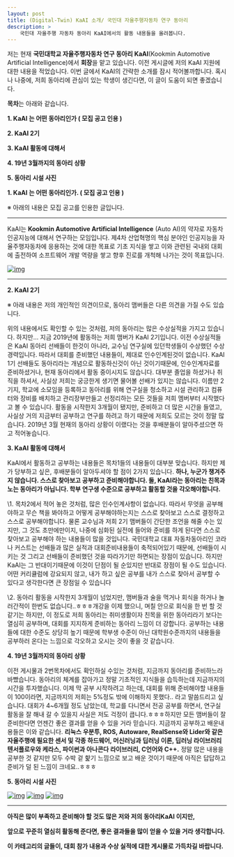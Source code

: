 ```yaml
---
layout: post
title: (Digital-Twin) KaAI 소개/ 국민대 자율주행자동차 연구 동아리
description: > 
    국민대 자율주행 자동차 동아리 KaAI에서의 활동 내용들을 올려봅니다.
---
```


저는 현재 **국민대학교 자율주행자동차 연구 동아리 KaAI**(Kookmin Automotive Artificial Intelligence)에서 **회장**을 맡고 있습니다. 이전 게시글에 저의  KaAI 지원에 대한 내용을 적었습니다. 이번 글에서 KaAI의 간략한 소개를 잠시 적어볼까합니다. 혹시나 나중에, 저희 동아리에 관심이 있는 학생이 생긴다면, 이 글이 도움이 되면 좋겠습니다. 



**목차**는 아래와 같습니다. 

**1. KaAI 는 어떤 동아리인가 ( 모집 공고 인용 )**

**2. KaAI 2기**

**3. KaAI 활동에 대해서**

**4. 19년 3월까지의 동아리 상황**

**5. 동아리 시설 사진**

**1. KaAI 는 어떤 동아리인가. ( 모집 공고 인용 )**

※ 아래의 내용은 모집 공고를 인용한 글입니다. 

****

  KaAI는 **Kookmin Automotive Artificial Intelligence** (Auto AI)의 약자로 자동차 인공지능에 대해서 연구하는 모임입니다. 제4차 산업혁명의 핵심 분야인 인공지능을 자율주행자동차에 응용하는 것에 대한 목표로 기초 지식을 쌓고 이와 관련된 국내외 대회에 출전하여 소프트웨어 개발 역량을 쌓고 향후 진로를 개척해 나가는 것이 목표입니다.

[![img](https://postfiles.pstatic.net/MjAxOTAzMTBfMTYy/MDAxNTUyMTgzNTIwOTE5.zcaIlUFkryOeXsEEIywO6PQl0nXVUMmGN6CM8JmDSYYg.q73Ozcbl8tKINTFWUrSTGYqsOpp7FyP7hHY2v4F-XkMg.PNG.sb020518/image.png?type=w773)](https://blog.naver.com/PostView.nhn?blogId=sb020518&logNo=221484570578&categoryNo=12&parentCategoryNo=0&viewDate=&currentPage=1&postListTopCurrentPage=1&from=postList&userTopListOpen=true&userTopListCount=5&userTopListManageOpen=false&userTopListCurrentPage=1#)

****

**2. KaAI 2기**

※ 아래 내용은 저의 개인적인 의견이므로, 동아리 맴버들은 다른 의견을 가질 수도 있습니다.

  위의 내용에서도 확인할 수 있는 것처럼, 저의 동아리는 많은 수상실적을 가지고 있습니다. 하지만... 지금 2019년에 활동하는 저희 맴버가 KaAI 2기입니다. 이전 수상실적들은 KaAI 동아리 선배들이 한것이 아니라, 교수님 연구실에 있던학생들이 수상했던 수상경력입니다. 따라서 대회를 준비했던 내용들이, 제대로 인수인계된것이 없습니다. KaAI 1기 선배들도 동아리라는 개념으로 활동하신것이 아닌 것이기때문에, 인수인계자료를 준비하셨거나, 현재 동아리에서 활동 중이시지도 않습니다. 대부분 졸업을 하셨거나 취직을 하셔서, 사실상 저희는 궁긍한게 생기면 물어볼 선배가 있지는 않습니다. 이름만 2기지, 학교에 소모임을 등록하고 동아리를 위해 연구실을 청소하고 시설 관리하고 컴퓨터와 장비를 배치하고 관리장부만들고 선정리하는 모든 것들을 저희 멤버부터 시작했다고 볼 수 있습니다. 활동을 시작한지 3개월이 됐지만, 준비하고 더 많은 시간을 들였고, 사실상 거의 지금부터 공부하고 연구를 하려고 하기 때문에 저희도 모르는 것이 정말 많습니다. 2019년 3월 현재의 동아리 상황이 이랬다는 것을 후배분들이 알아주셨으면 하고 적어놓습니다. 



**3. KaAI 활동에 대해서**

  KaAI에서 활동하고 공부하는 내용들은 목차1들의 내용들이 대부분 맞습니다. 하지만 제가 당부하고 싶은, 후배분들이 알아두셔야 할 점이 2가지 있습니다. **하나, 누군가 챙겨주지 않습니다. 스스로 찾아보고 공부하고 준비해야합니다. 둘, KaAI라는 동아리는 친목과 노는 동아리가 아닙니다. 학부 연구생 수준으로 공부하고 활동할 것을 각오해야합니다.** 

\1.  목차2에서 적어 놓은 것처럼, 많은 인수인계사항이 없습니다. 따라서 무엇을 공부해야하고 무슨 책을 봐야하고 어떻게 공부해야하는지는 스스로 찾아보고 스스로 결정하고 스스로 공부해야합니다. 물론 교수님과 저희 2기 맴버들이 간단한 조언을 해줄 수는 있지만, 그 것도 초만에만이지, 나중에 심화된 실전에 들어와 준비를 하게 된다면 스스로 찾아보고 공부해야 하는 내용들이 많을 것입니다. 국민대학교 대표 자동차동아리인 코라나 커스트는 선배들과 많은 실적과 대회준비내용들이 축적되어있기 때문에, 선배들이 시키는 것 그리고 선배들이 준비했던 것을 따라가기만 하면되는 장점이 있습니다. 하지만 KaAI는 그 반대이기때문에 이것이 단점이 될 순있지만 반대로 장점이 될 수도 있습니다. 어떤 커리큘럼에 강요되지 않고, 내가 하고 싶은 공부를 내가 스스로 찾아서 공부할 수 있다고 생각한다면 큰 장점일 수 있습니다 

\2.  동아리 활동을 시작한지 3개월이 넘었지만, 맴버들과 술을 먹거나 회식을 하거나 놀러간적이 한번도 없습니다..ㅎㅎㅎ개강을 이제 했으니, 며칠 안으로 회식을 한 번 할 것같기는 하지만, 이 정도로 저희 동아리는 취미생활이자 친목을 위한 동아리라기 보다는 열심히 공부하며, 대회를 지지하게 준비하는 동아리 느낌이 더 강합니다. 공부하는 내용들에 대한 수준도 상당히 높기 때문에 학부생 수준이 아닌 대학원수준까지의 내용들을 공부하러 온다는 느낌으로 각오하고 오시는 것이 좋을 것 같습니다.  

 

**4. 19년 3월까지의 동아리 상황**

 이전 게시물과 2번목차에서도 확인하실 수있는 것처럼, 지금까지 동아리를 준비하느라 바빴습니다. 동아리의 체계를 잡아가고 정말 기초적인 지식들을 습득하는데 지금까지의 시간을 투자했습니다. 이제 막 공부 시작하려고 하는데, 대회를 위해 준비해야할 내용들이 100이라면, 지금까지의 저희는 5%정도 밖에 이해하지 못했다.. 라고 말씀드리고 싶습니다. 대회가 4~6개월 정도 남았는데, 학교를 다니면서 전공 공부를 하면서, 연구실 활동을 잘 해내 갈 수 있을지 사실은 저도 걱정이 큽니다.ㅎㅎㅎ하지만 모든 맴버들이 잘 준비한다면 언젠간 좋은 결과를 얻을 수 있을 거라 믿습니다. 지금까지 공부하고 배운내용들은 이와 같습니다. **리눅스 우분투, ROS, Autoware, RealSense와 Lider와 같은 자율주행에 필요한 센서 및 각종 하드웨어, 머신러닝과 딥러닝 이론, 딥러닝 라이브러리 텐서플로우와 케라스, 파이썬과 아나콘다 라이브러리, C언어와 C++.** 정말 많은 내용을 공부한 것 같지만 모두 수박 겉 핥기 느낌으로 보고 배운 것이기 때문에 아직은 답답하고 준비가 덜 된 느낌이 크네요..ㅎㅎㅎ



**5. 동아리 시설 사진**

[![img](https://postfiles.pstatic.net/MjAxOTAzMTBfMjM2/MDAxNTUyMTg2MDM1NDQx.w4cuQQOVJ-NWaAUEjSlDtjPzcBK8z1bcicfsMIvSVn0g.fotC4dNwiJZB6DwWDgCokqEf6eQ-T6Lc5FtwiTrd3Ckg.JPEG.sb020518/SE-8beb8c94-e61f-41c2-a489-5e43d132fcab.jpg?type=w773)](https://blog.naver.com/PostView.nhn?blogId=sb020518&logNo=221484570578&categoryNo=12&parentCategoryNo=0&viewDate=&currentPage=1&postListTopCurrentPage=1&from=postList&userTopListOpen=true&userTopListCount=5&userTopListManageOpen=false&userTopListCurrentPage=1#) [![img](https://postfiles.pstatic.net/MjAxOTAzMTBfNzEg/MDAxNTUyMTg1OTMxNzI1.fzRiqrq4Yc0DzQUfCQVe45GBSis8awuXCvCmLCoFRBcg.VdjejzQ8hBXX41a8GFDFCsgrwFwEorGijyeEwojx7fcg.JPEG.sb020518/20190220_175214.jpg?type=w773)](https://blog.naver.com/PostView.nhn?blogId=sb020518&logNo=221484570578&categoryNo=12&parentCategoryNo=0&viewDate=&currentPage=1&postListTopCurrentPage=1&from=postList&userTopListOpen=true&userTopListCount=5&userTopListManageOpen=false&userTopListCurrentPage=1#) [![img](https://postfiles.pstatic.net/MjAxOTAzMTBfOCAg/MDAxNTUyMTg1ODQyNDQ4.6--ah3qvR2i3FNCUcqC0_T0Ft2FaXtsngonB-tGqQaAg.5_8LA8-rPBLIPJdbtD9FQJJ3LfbgFiWHR6ZgAQe3JqIg.JPEG.sb020518/20190220_175238.jpg?type=w773)](https://blog.naver.com/PostView.nhn?blogId=sb020518&logNo=221484570578&categoryNo=12&parentCategoryNo=0&viewDate=&currentPage=1&postListTopCurrentPage=1&from=postList&userTopListOpen=true&userTopListCount=5&userTopListManageOpen=false&userTopListCurrentPage=1#)

****

**아직은 많이 부족하고 준비해야 할 것도 많은 저와 저의 동아리KaAI 이지만,** 

**앞으로 꾸준히 열심히 활동해 준다면, 좋은 결과들을 많이 얻을 수 있을 거라 생각합니다.** 

**이 카테고리의 글들이, 대회 참가 내용과 수상 실적에 대한 게시물로 가득차길 바랍니다.**
